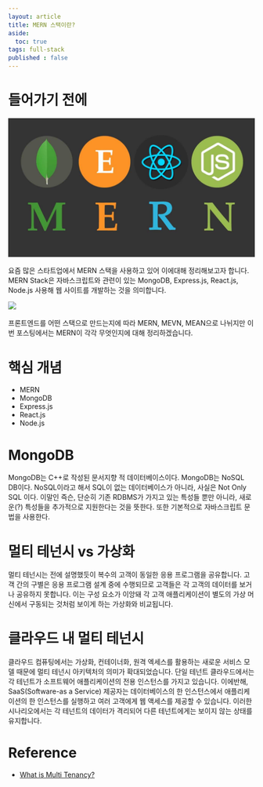 ```yaml
---
layout: article
title: MERN 스택이란?
aside:
  toc: true
tags: full-stack
published : false
---
```


# 들어가기 전에

![](/assets/../../assets/images/posts/mern/1/1.png)

요즘 많은 스타트업에서 MERN 스택을 사용하고 있어 이에대해 정리해보고자 합니다. MERN Stack은 자바스크립트와 관련이 있는 MongoDB, Express.js, React.js, Node.js 사용해 웹 사이트를 개발하는 것을 의미합니다. 

![](/assets/../../assets/images/posts/mern/1/2.png)

프론트엔드를 어떤 스택으로 만드는지에 따라 MERN, MEVN, MEAN으로 나뉘지만 이번 포스팅에서는 MERN이 각각 무엇인지에 대해 정리하겠습니다.


# 핵심 개념
- MERN
- MongoDB
- Express.js
- React.js
- Node.js

<!--more-->
# MongoDB
MongoDB는 C++로 작성된 문서지향 적 데이터베이스이다.
MongoDB는 NoSQL DB이다.
NoSQL이라고 해서 SQL이 없는 데이터베이스가 아니라, 사실은 Not Only SQL 이다.
이말인 즉슨, 단순히 기존 RDBMS가 가지고 있는 특성들 뿐만 아니라,
새로운(?) 특성들을 추가적으로 지원한다는 것을 뜻한다.
또한 기본적으로 자바스크립트 문법을 사용한다.

# 멀티 테넌시 vs 가상화
멀티 테넌시는 전에 설명했듯이 복수의 고객이 동일한 응용 프로그램을 공유합니다. 고객 간의 구별은 응용 프로그램 설계 중에 수행되므로 고객들은 각 고객의 데이터를 보거나 공유하지 못합니다. 이는 구성 요소가 이앙돼 각 고객 애플리케이션이 별도의 가상 머신에서 구동되는 것처럼 보이게 하는 가상화와 비교됩니다. 

# 클라우드 내 멀티 테넌시
클라우드 컴퓨팅에서는 가상화, 컨테이너화, 원격 엑세스를 활용하는 새로운 서비스 모델 때문에 멀티 테넌시 아키텍처의 의미가 확대되었습니다. 단일 테넌트 클라우드에서는 각 테넌트가 소프트웨어 애플리케이션의 전용 인스턴스를 가지고 있습니다. 이에반해, SaaS(Software-as a Service) 제공자는 데이터베이스의 한 인스턴스에서 애플리케이션의 한 인스턴스를 실행하고 여러 고객에게 웹 액세스를 제공할 수 있습니다. 이러한 시나리오에서는 각 테넌트의 데이터가 격리되어 다른 테넌트에게는 보이지 않는 상태를 유지합니다.

# Reference
- [What is Multi Tenancy?](https://networkinterview.com/what-is-multi-tenancy/)


<!--more-->
